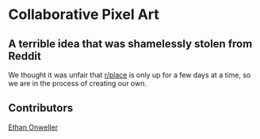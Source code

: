 # Collaborative Pixel Art
## A terrible idea that was shamelessly stolen from Reddit

We thought it was unfair that [r/place](https://www.reddit.com/r/place/) is only up for a few days at a time, so we are in the process of creating our own. 

## Contributors
[Ethan Onweller](https://github.com/ethanonweller)
